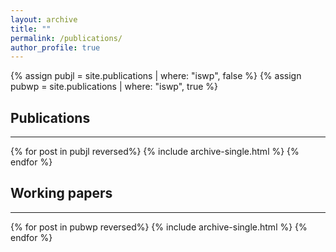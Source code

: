 ```yaml
---
layout: archive
title: ""
permalink: /publications/
author_profile: true
---
```


{% assign pubjl = site.publications | where: "iswp", false %} {% assign pubwp = site.publications | where: "iswp", true %}

<!---  
{% if author.googlescholar %}
% You can also find my articles on <u><a href="{{author.googlescholar}}">my Google Scholar profile</a>.</u>
{% endif %}
{% include base_path %}
--->
<!--- 
### Publications
{% for post in site.publications reversed %}
  {% include archive-single.html %}
{% endfor %}
{% for post in site.wp reversed %}
  {% include archive-single.html %}
{% endfor %}
--->

## Publications
***
{% for post in pubjl reversed%} {% include archive-single.html %} {% endfor %}

## Working papers
***
{% for post in pubwp reversed%} {% include archive-single.html %} {% endfor %}
